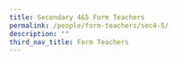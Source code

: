 ```yaml
---
title: Secondary 4&5 Form Teachers
permalink: /people/form-teachers/sec4-5/
description: ""
third_nav_title: Form Teachers
---
```

